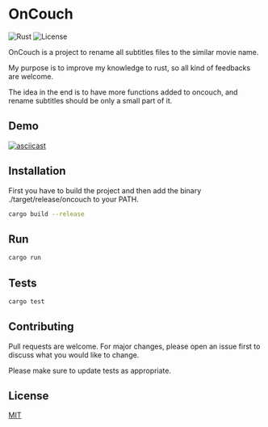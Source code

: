 # OnCouch
![Rust](https://github.com/thiagodsti/oncouch/workflows/Rust/badge.svg?branch=master)
![License](https://img.shields.io/github/license/thiagodsti/oncouch)

OnCouch is a project to rename all subtitles files to the similar movie name.

My purpose is to improve my knowledge to rust, so all kind of feedbacks are welcome.

The idea in the end is to have more functions added to oncouch, and rename subtitles should be only a small part of it.

## Demo

[![asciicast](https://asciinema.org/a/ylb94NsCqwQQt7APn0fhvbq0T.svg)](https://asciinema.org/a/ylb94NsCqwQQt7APn0fhvbq0T)

## Installation

First you have to build the project and then add the binary ./target/release/oncouch to your PATH.

```bash
cargo build --release
```

## Run

```bash
cargo run
```

## Tests

```bash
cargo test
```

## Contributing
Pull requests are welcome. For major changes, please open an issue first to discuss what you would like to change.

Please make sure to update tests as appropriate.

## License
[MIT](https://choosealicense.com/licenses/mit/)
